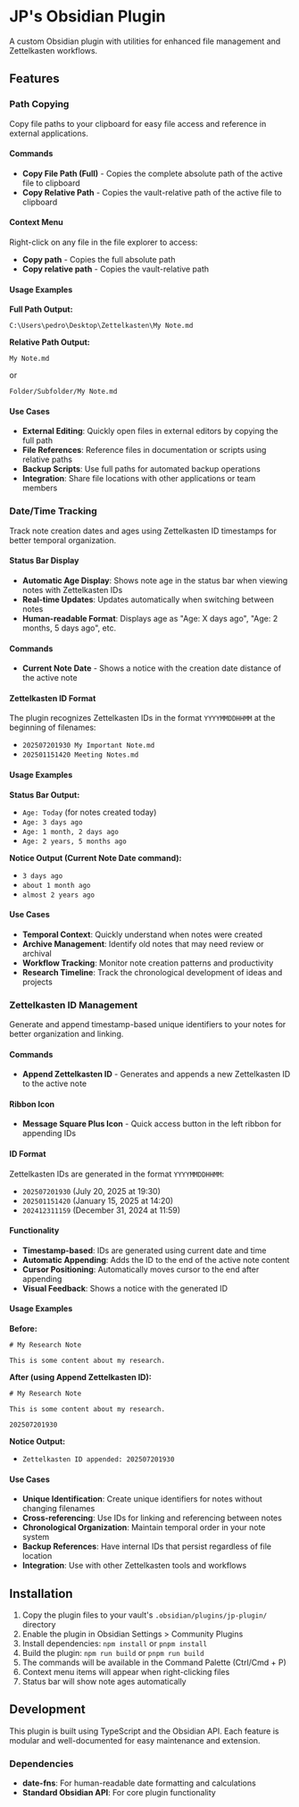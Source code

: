 # JP's Obsidian Plugin

A custom Obsidian plugin with utilities for enhanced file management and Zettelkasten workflows.

## Features

### Path Copying

Copy file paths to your clipboard for easy file access and reference in external applications.

#### Commands

- **Copy File Path (Full)** - Copies the complete absolute path of the active file to clipboard
- **Copy Relative Path** - Copies the vault-relative path of the active file to clipboard

#### Context Menu

Right-click on any file in the file explorer to access:
- **Copy path** - Copies the full absolute path
- **Copy relative path** - Copies the vault-relative path

#### Usage Examples

**Full Path Output:**
```
C:\Users\pedro\Desktop\Zettelkasten\My Note.md
```

**Relative Path Output:**
```
My Note.md
```
or
```
Folder/Subfolder/My Note.md
```

#### Use Cases

- **External Editing**: Quickly open files in external editors by copying the full path
- **File References**: Reference files in documentation or scripts using relative paths
- **Backup Scripts**: Use full paths for automated backup operations
- **Integration**: Share file locations with other applications or team members

### Date/Time Tracking

Track note creation dates and ages using Zettelkasten ID timestamps for better temporal organization.

#### Status Bar Display

- **Automatic Age Display**: Shows note age in the status bar when viewing notes with Zettelkasten IDs
- **Real-time Updates**: Updates automatically when switching between notes
- **Human-readable Format**: Displays age as "Age: X days ago", "Age: 2 months, 5 days ago", etc.

#### Commands

- **Current Note Date** - Shows a notice with the creation date distance of the active note

#### Zettelkasten ID Format

The plugin recognizes Zettelkasten IDs in the format `YYYYMMDDHHMM` at the beginning of filenames:
- `202507201930 My Important Note.md`
- `202501151420 Meeting Notes.md`

#### Usage Examples

**Status Bar Output:**
- `Age: Today` (for notes created today)
- `Age: 3 days ago`
- `Age: 1 month, 2 days ago`
- `Age: 2 years, 5 months ago`

**Notice Output (Current Note Date command):**
- `3 days ago`
- `about 1 month ago`
- `almost 2 years ago`

#### Use Cases

- **Temporal Context**: Quickly understand when notes were created
- **Archive Management**: Identify old notes that may need review or archival
- **Workflow Tracking**: Monitor note creation patterns and productivity
- **Research Timeline**: Track the chronological development of ideas and projects

### Zettelkasten ID Management

Generate and append timestamp-based unique identifiers to your notes for better organization and linking.

#### Commands

- **Append Zettelkasten ID** - Generates and appends a new Zettelkasten ID to the active note

#### Ribbon Icon

- **Message Square Plus Icon** - Quick access button in the left ribbon for appending IDs

#### ID Format

Zettelkasten IDs are generated in the format `YYYYMMDDHHMM`:
- `202507201930` (July 20, 2025 at 19:30)
- `202501151420` (January 15, 2025 at 14:20)
- `202412311159` (December 31, 2024 at 11:59)

#### Functionality

- **Timestamp-based**: IDs are generated using current date and time
- **Automatic Appending**: Adds the ID to the end of the active note content
- **Cursor Positioning**: Automatically moves cursor to the end after appending
- **Visual Feedback**: Shows a notice with the generated ID

#### Usage Examples

**Before:**
```
# My Research Note

This is some content about my research.
```

**After (using Append Zettelkasten ID):**
```
# My Research Note

This is some content about my research.

202507201930
```

**Notice Output:**
- `Zettelkasten ID appended: 202507201930`

#### Use Cases

- **Unique Identification**: Create unique identifiers for notes without changing filenames
- **Cross-referencing**: Use IDs for linking and referencing between notes
- **Chronological Organization**: Maintain temporal order in your note system
- **Backup References**: Have internal IDs that persist regardless of file location
- **Integration**: Use with other Zettelkasten tools and workflows

## Installation

1. Copy the plugin files to your vault's `.obsidian/plugins/jp-plugin/` directory
2. Enable the plugin in Obsidian Settings > Community Plugins
3. Install dependencies: `npm install` or `pnpm install`
4. Build the plugin: `npm run build` or `pnpm run build`
5. The commands will be available in the Command Palette (Ctrl/Cmd + P)
6. Context menu items will appear when right-clicking files
7. Status bar will show note ages automatically

## Development

This plugin is built using TypeScript and the Obsidian API. Each feature is modular and well-documented for easy maintenance and extension.

### Dependencies

- **date-fns**: For human-readable date formatting and calculations
- **Standard Obsidian API**: For core plugin functionality
